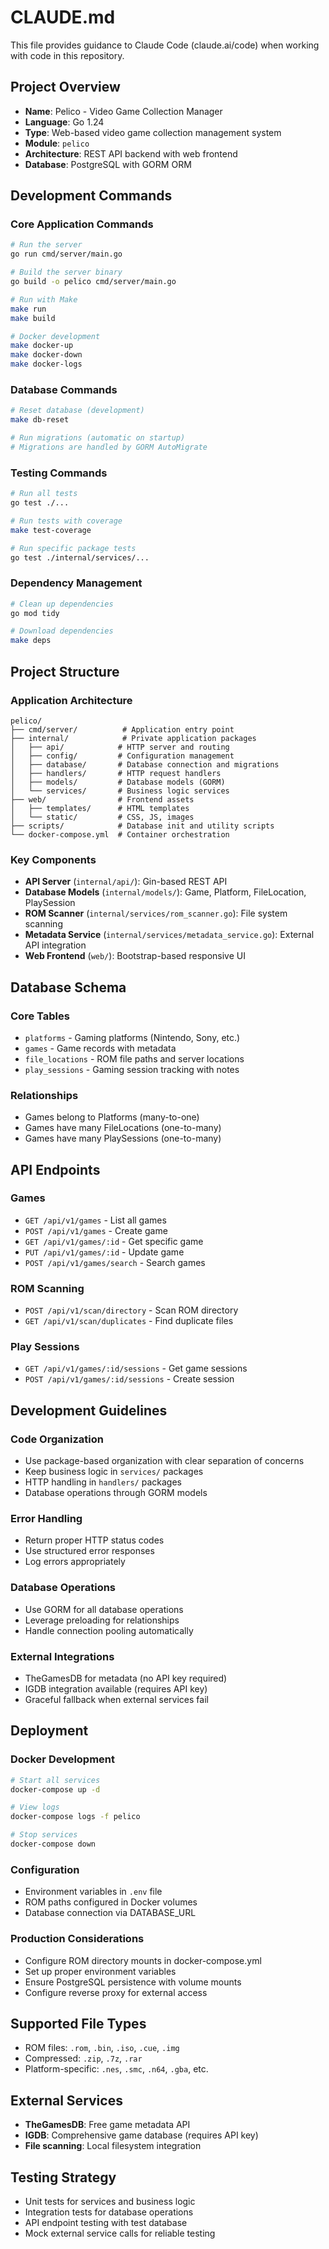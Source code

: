 # CLAUDE.md

This file provides guidance to Claude Code (claude.ai/code) when working with code in this repository.

## Project Overview
- **Name**: Pelico - Video Game Collection Manager
- **Language**: Go 1.24
- **Type**: Web-based video game collection management system
- **Module**: `pelico`
- **Architecture**: REST API backend with web frontend
- **Database**: PostgreSQL with GORM ORM

## Development Commands

### Core Application Commands
```bash
# Run the server
go run cmd/server/main.go

# Build the server binary
go build -o pelico cmd/server/main.go

# Run with Make
make run
make build

# Docker development
make docker-up
make docker-down
make docker-logs
```

### Database Commands
```bash
# Reset database (development)
make db-reset

# Run migrations (automatic on startup)
# Migrations are handled by GORM AutoMigrate
```

### Testing Commands
```bash
# Run all tests
go test ./...

# Run tests with coverage
make test-coverage

# Run specific package tests
go test ./internal/services/...
```

### Dependency Management
```bash
# Clean up dependencies
go mod tidy

# Download dependencies
make deps
```

## Project Structure

### Application Architecture
```
pelico/
├── cmd/server/          # Application entry point
├── internal/            # Private application packages
│   ├── api/            # HTTP server and routing
│   ├── config/         # Configuration management
│   ├── database/       # Database connection and migrations
│   ├── handlers/       # HTTP request handlers
│   ├── models/         # Database models (GORM)
│   └── services/       # Business logic services
├── web/                # Frontend assets
│   ├── templates/      # HTML templates
│   └── static/         # CSS, JS, images
├── scripts/            # Database init and utility scripts
└── docker-compose.yml  # Container orchestration
```

### Key Components
- **API Server** (`internal/api/`): Gin-based REST API
- **Database Models** (`internal/models/`): Game, Platform, FileLocation, PlaySession
- **ROM Scanner** (`internal/services/rom_scanner.go`): File system scanning
- **Metadata Service** (`internal/services/metadata_service.go`): External API integration
- **Web Frontend** (`web/`): Bootstrap-based responsive UI

## Database Schema

### Core Tables
- `platforms` - Gaming platforms (Nintendo, Sony, etc.)
- `games` - Game records with metadata
- `file_locations` - ROM file paths and server locations
- `play_sessions` - Gaming session tracking with notes

### Relationships
- Games belong to Platforms (many-to-one)
- Games have many FileLocations (one-to-many)
- Games have many PlaySessions (one-to-many)

## API Endpoints

### Games
- `GET /api/v1/games` - List all games
- `POST /api/v1/games` - Create game
- `GET /api/v1/games/:id` - Get specific game
- `PUT /api/v1/games/:id` - Update game
- `POST /api/v1/games/search` - Search games

### ROM Scanning
- `POST /api/v1/scan/directory` - Scan ROM directory
- `GET /api/v1/scan/duplicates` - Find duplicate files

### Play Sessions
- `GET /api/v1/games/:id/sessions` - Get game sessions
- `POST /api/v1/games/:id/sessions` - Create session

## Development Guidelines

### Code Organization
- Use package-based organization with clear separation of concerns
- Keep business logic in `services/` packages
- HTTP handling in `handlers/` packages
- Database operations through GORM models

### Error Handling
- Return proper HTTP status codes
- Use structured error responses
- Log errors appropriately

### Database Operations
- Use GORM for all database operations
- Leverage preloading for relationships
- Handle connection pooling automatically

### External Integrations
- TheGamesDB for metadata (no API key required)
- IGDB integration available (requires API key)
- Graceful fallback when external services fail

## Deployment

### Docker Development
```bash
# Start all services
docker-compose up -d

# View logs
docker-compose logs -f pelico

# Stop services
docker-compose down
```

### Configuration
- Environment variables in `.env` file
- ROM paths configured in Docker volumes
- Database connection via DATABASE_URL

### Production Considerations
- Configure ROM directory mounts in docker-compose.yml
- Set up proper environment variables
- Ensure PostgreSQL persistence with volume mounts
- Configure reverse proxy for external access

## Supported File Types
- ROM files: `.rom`, `.bin`, `.iso`, `.cue`, `.img`
- Compressed: `.zip`, `.7z`, `.rar`
- Platform-specific: `.nes`, `.smc`, `.n64`, `.gba`, etc.

## External Services
- **TheGamesDB**: Free game metadata API
- **IGDB**: Comprehensive game database (requires API key)
- **File scanning**: Local filesystem integration

## Testing Strategy
- Unit tests for services and business logic
- Integration tests for database operations
- API endpoint testing with test database
- Mock external service calls for reliable testing